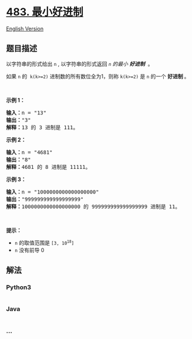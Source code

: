 # [483. 最小好进制](https://leetcode.cn/problems/smallest-good-base)

[English Version](/solution/0400-0499/0483.Smallest%20Good%20Base/README_EN.md)

## 题目描述

<!-- 这里写题目描述 -->

<p>以字符串的形式给出 <code>n</code>&nbsp;, 以字符串的形式返回<em> <code>n</code> 的最小 <strong>好进制</strong> </em>&nbsp;。</p>

<p>如果 <code>n</code> 的 &nbsp;<code>k(k&gt;=2)</code>&nbsp;进制数的所有数位全为1，则称&nbsp;<code>k(k&gt;=2)</code>&nbsp;是 <code>n</code> 的一个&nbsp;<strong>好进制&nbsp;</strong>。</p>

<p>&nbsp;</p>

<p><strong>示例 1：</strong></p>

<pre>
<strong>输入：</strong>n = "13"
<strong>输出：</strong>"3"
<strong>解释：</strong>13 的 3 进制是 111。
</pre>

<p><strong>示例 2：</strong></p>

<pre>
<strong>输入：</strong>n = "4681"
<strong>输出：</strong>"8"
<strong>解释：</strong>4681 的 8 进制是 11111。
</pre>

<p><strong>示例 3：</strong></p>

<pre>
<strong>输入：</strong>n = "1000000000000000000"
<strong>输出：</strong>"999999999999999999"
<strong>解释：</strong>1000000000000000000 的 999999999999999999 进制是 11。
</pre>

<p>&nbsp;</p>

<p><strong>提示：</strong></p>

<ul>
	<li><code>n</code> 的取值范围是&nbsp;<code>[3, 10<sup>18</sup>]</code></li>
	<li><code>n</code> 没有前导 0</li>
</ul>

## 解法

<!-- 这里可写通用的实现逻辑 -->

<!-- tabs:start -->

### **Python3**

<!-- 这里可写当前语言的特殊实现逻辑 -->

```python


```

### **Java**

<!-- 这里可写当前语言的特殊实现逻辑 -->

```java


```

### **...**

```


```

<!-- tabs:end -->
